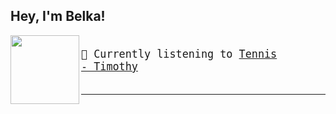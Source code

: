 Hey, I'm Belka!
---

<img align="left" width="110" height="110" src="https:&#x2F;&#x2F;lastfm.freetls.fastly.net&#x2F;i&#x2F;u&#x2F;174s&#x2F;a60fd3eedc5764082364c05e12897aed.gif">

<big><pre>
</br>🎵 Currently listening to  [Tennis - Timothy](https://www.youtube.com/results?search_query=Tennis+Timothy)</br>
</pre></big>

---

#
